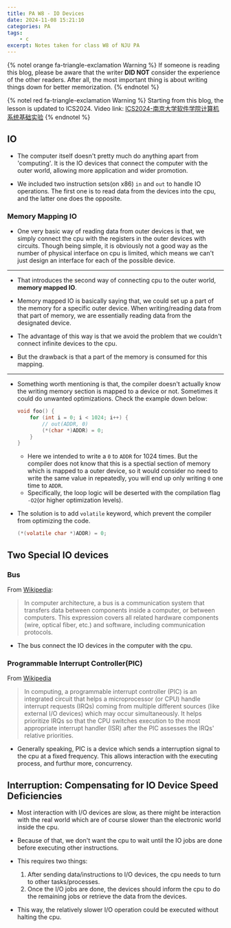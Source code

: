 ```yaml
---
title: PA W8 - IO Devices
date: 2024-11-08 15:21:10
categories: PA
tags:
    - c
excerpt: Notes taken for class W8 of NJU PA
---
```


{% notel orange fa-triangle-exclamation Warning %}
If someone is reading this blog, please be aware that the writer **DID NOT** consider the experience of the other readers.
After all, the most important thing is about writing things down for better memorization.
{% endnotel %}

{% notel red fa-triangle-exclamation Warning %}
Starting from this blog, the lesson is updated to ICS2024.
Video link: [ICS2024-南京大学软件学院计算机系统基础实验](https://www.bilibili.com/video/BV1ztSiYPEr8/)
{% endnotel %}

## IO

-   The computer itself doesn't pretty much do anything apart from 'computing'. It is the IO devices that connect the computer with the outer world, allowing more application and wider promotion.

-   We included two instruction sets(on x86) `in` and `out` to handle IO operations. The first one is to read data from the devices into the cpu, and the latter one does the opposite.

### Memory Mapping IO

-   One very basic way of reading data from outer devices is that, we simply connect the cpu with the registers in the outer devices with circuits. Though being simple, it is obviously not a good way as the number of physical interface on cpu is limited, which means we can't just design an interface for each of the possible device.

---

-   That introduces the second way of connecting cpu to the outer world, **memory mapped IO**.
-   Memory mapped IO is basically saying that, we could set up a part of the memory for a specific outer device. When writing/reading data from that part of memory, we are essentially reading data from the designated device.

-   The advantage of this way is that we avoid the problem that we couldn't connect infinite devices to the cpu.
-   But the drawback is that a part of the memory is consumed for this mapping.

---

-   Something worth mentioning is that, the compiler doesn't actually know the writing memory section is mapped to a device or not. Sometimes it could do unwanted optimizations. Check the example down below:

    ```c
    void foo() {
        for (int i = 0; i < 1024; i++) {
            // out(ADDR, 0)
            (*(char *)ADDR) = 0;
        }
    }
    ```

    -   Here we intended to write a `0` to `ADDR` for 1024 times. But the compiler does not know that this is a spectial section of memory which is mapped to a outer device, so it would consider no need to write the same value in repeatedly, you will end up only writing `0` one time to `ADDR`.
    -   Specifically, the loop logic will be deserted with the compilation flag `-O2`(or higher optimization levels).

-   The solution is to add `volatile` keyword, which prevent the compiler from optimizing the code.

    ```c
    (*(volatile char *)ADDR) = 0;
    ```

## Two Special IO devices

### Bus

From [Wikipedia](<https://en.wikipedia.org/wiki/Bus_(computing)>):

> In computer architecture, a bus is a communication system that transfers data between components inside a computer, or between computers. This expression covers all related hardware components (wire, optical fiber, etc.) and software, including communication protocols.

-   The bus connect the IO devices in the computer with the cpu.

### Programmable Interrupt Controller(PIC)

From [Wikipedia](https://en.wikipedia.org/wiki/Programmable_interrupt_controller)

> In computing, a programmable interrupt controller (PIC) is an integrated circuit that helps a microprocessor (or CPU) handle interrupt requests (IRQs) coming from multiple different sources (like external I/O devices) which may occur simultaneously. It helps prioritize IRQs so that the CPU switches execution to the most appropriate interrupt handler (ISR) after the PIC assesses the IRQs' relative priorities.

-   Generally speaking, PIC is a device which sends a interruption signal to the cpu at a fixed frequency. This allows interaction with the executing process, and furthur more, concurrency.

## Interruption: Compensating for IO Device Speed Deficiencies

-   Most interaction with I/O devices are slow, as there might be interaction with the real world which are of course slower than the electronic world inside the cpu.
-   Because of that, we don't want the cpu to wait until the IO jobs are done before executing other instructions.

-   This requires two things:

    1. After sending data/instructions to I/O devices, the cpu needs to turn to other tasks/processes.
    2. Once the I/O jobs are done, the devices should inform the cpu to do the remaining jobs or retrieve the data from the devices.

-   This way, the relatively slower I/O operation could be executed without halting the cpu.
